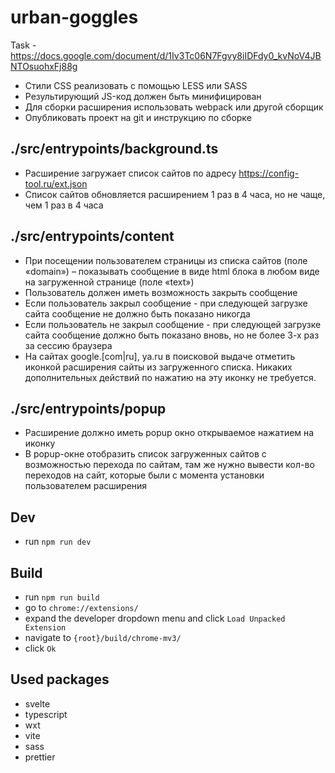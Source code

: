# urban-goggles

Task - https://docs.google.com/document/d/1Iv3Tc06N7Fgvy8iIDFdy0_kvNoV4JBNTOsuohxFj88g

- Стили CSS реализовать с помощью LESS или SASS
- Результирующий JS-код должен быть минифицирован
- Для сборки расширения использовать webpack или другой сборщик
- Опубликовать проект на git и инструкцию по сборке

## ./src/entrypoints/background.ts

- Расширение загружает список сайтов по адресу https://config-tool.ru/ext.json
- Список сайтов обновляется расширением 1 раз в 4 часа, но не чаще, чем 1 раз в 4 часа

## ./src/entrypoints/content

- При посещении пользователем страницы из списка сайтов (поле «domain») – показывать сообщение в виде html блока в любом виде на загруженной странице (поле «text»)
- Пользователь должен иметь возможность закрыть сообщение
- Если пользователь закрыл сообщение - при следующей загрузке сайта сообщение не должно быть показано никогда
- Если пользователь не закрыл сообщение - при следующей загрузке сайта сообщение должно быть показано вновь, но не более 3-х раз за сессию браузера
- На сайтах google.[com|ru], ya.ru в поисковой выдаче отметить иконкой расширения сайты из загруженного списка. Никаких дополнительных действий по нажатию на эту иконку не требуется.

## ./src/entrypoints/popup

- Расширение должно иметь popup окно открываемое нажатием на иконку
- В popup-окне отобразить список загруженных сайтов с возможностью перехода по сайтам, там же нужно вывести кол-во переходов на сайт, которые были с момента установки пользователем расширения

## Dev

- run `npm run dev`

## Build

- run `npm run build`
- go to `chrome://extensions/`
- expand the developer dropdown menu and click `Load Unpacked Extension`
- navigate to `{root}/build/chrome-mv3/`
- click `Ok`

## Used packages

- svelte
- typescript
- wxt
- vite
- sass
- prettier
